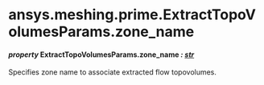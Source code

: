 # ansys.meshing.prime.ExtractTopoVolumesParams.zone_name



#### *property* ExtractTopoVolumesParams.zone_name *: [str](https://docs.python.org/3.11/library/stdtypes.html#str)*

Specifies zone name to associate extracted flow topovolumes.

<!-- !! processed by numpydoc !! -->
